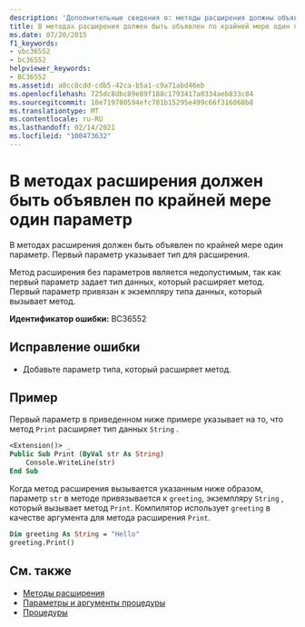 ```yaml
---
description: 'Дополнительные сведения о: методы расширения должны объявлять хотя бы один параметр'
title: В методах расширения должен быть объявлен по крайней мере один параметр
ms.date: 07/20/2015
f1_keywords:
- vbc36552
- bc36552
helpviewer_keywords:
- BC36552
ms.assetid: a8cc8cdd-cdb5-42ca-b5a1-c9a71abd46eb
ms.openlocfilehash: 725dc8dbc89e89f188c1793417a0334aeb833c84
ms.sourcegitcommit: 10e719780594efc781b15295e499c66f316068b8
ms.translationtype: MT
ms.contentlocale: ru-RU
ms.lasthandoff: 02/14/2021
ms.locfileid: "100473632"
---
```

# <a name="extension-methods-must-declare-at-least-one-parameter"></a>В методах расширения должен быть объявлен по крайней мере один параметр

В методах расширения должен быть объявлен по крайней мере один параметр. Первый параметр указывает тип для расширения.  
  
 Метод расширения без параметров является недопустимым, так как первый параметр задает тип данных, который расширяет метод. Первый параметр привязан к экземпляру типа данных, который вызывает метод.  
  
 **Идентификатор ошибки:** BC36552  
  
## <a name="to-correct-this-error"></a>Исправление ошибки  
  
- Добавьте параметр типа, который расширяет метод.  
  
## <a name="example"></a>Пример  

 Первый параметр в приведенном ниже примере указывает на то, что метод `Print` расширяет тип данных `String` .  
  
```vb  
<Extension()> _  
Public Sub Print (ByVal str As String)  
    Console.WriteLine(str)  
End Sub  
```  
  
 Когда метод расширения вызывается указанным ниже образом, параметр `str` в методе привязывается к `greeting`, экземпляру `String` , который вызывает метод `Print`. Компилятор использует `greeting` в качестве аргумента для метода расширения `Print`.  
  
```vb  
Dim greeting As String = "Hello"  
greeting.Print()  
```  
  
## <a name="see-also"></a>См. также

- [Методы расширения](../programming-guide/language-features/procedures/extension-methods.md)
- [Параметры и аргументы процедуры](../programming-guide/language-features/procedures/procedure-parameters-and-arguments.md)
- [Процедуры](../programming-guide/language-features/procedures/index.md)
